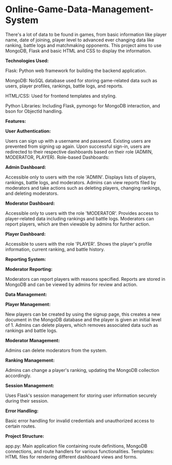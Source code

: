 # Online-Game-Data-Management-System
There's a lot of data to be found in games, from basic information like player name, date of joining, player level to advanced ever changing data like ranking, battle logs and matchmaking opponents. This project aims to use MongoDB, Flask and basic HTML and CSS to display the information. 

**Technologies Used:**

Flask: Python web framework for building the backend application.

MongoDB: NoSQL database used for storing game-related data such as users, player profiles, rankings, battle logs, and reports.

HTML/CSS: Used for frontend templates and styling.

Python Libraries: Including Flask, pymongo for MongoDB interaction, and bson for ObjectId handling.

**Features:**

**User Authentication:**

Users can sign up with a username and password.
Existing users are prevented from signing up again.
Upon successful sign-in, users are redirected to their respective dashboards based on their role (ADMIN, MODERATOR, PLAYER).
Role-based Dashboards:

**Admin Dashboard:**

Accessible only to users with the role 'ADMIN'.
Displays lists of players, rankings, battle logs, and moderators.
Admins can view reports filed by moderators and take actions such as deleting players, changing rankings, and deleting moderators.

**Moderator Dashboard:**

Accessible only to users with the role 'MODERATOR'.
Provides access to player-related data including rankings and battle logs.
Moderators can report players, which are then viewable by admins for further action.

**Player Dashboard:**

Accessible to users with the role 'PLAYER'.
Shows the player's profile information, current ranking, and battle history.

**Reporting System:**

**Moderator Reporting:**

Moderators can report players with reasons specified.
Reports are stored in MongoDB and can be viewed by admins for review and action.

**Data Management:**

**Player Management:**

New players can be created by using the signup page, this creates a new document in the MongoDB database and the player is given an initial level of 1.
Admins can delete players, which removes associated data such as rankings and battle logs.

**Moderator Management:**

Admins can delete moderators from the system.

**Ranking Management:**

Admins can change a player's ranking, updating the MongoDB collection accordingly.

**Session Management:**

Uses Flask's session management for storing user information securely during their session.

**Error Handling:**

Basic error handling for invalid credentials and unauthorized access to certain routes.

**Project Structure:**

app.py: Main application file containing route definitions, MongoDB connections, and route handlers for various functionalities.
Templates: HTML files for rendering different dashboard views and forms.
